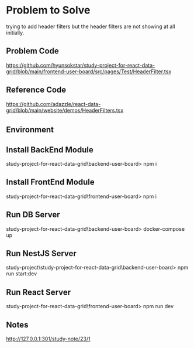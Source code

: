# Problem to Solve

trying to add header filters but the header filters are not showing at all initially.

## Problem Code

https://github.com/hyunsokstar/study-project-for-react-data-grid/blob/main/frontend-user-board/src/pages/Test/HeaderFilter.tsx

### 

## Reference Code   

https://github.com/adazzle/react-data-grid/blob/main/website/demos/HeaderFilters.tsx


######

## Environment  

####

## Install BackEnd Module
study-project-for-react-data-grid\backend-user-board> npm i  

## Install FrontEnd Module
study-project-for-react-data-grid\frontend-user-board> npm i

###

## Run DB Server  
study-project-for-react-data-grid\backend-user-board> docker-compose up

###

## Run NestJS Server
study-project\study-project-for-react-data-grid\backend-user-board> npm run start:dev

###

## Run React Server
study-project-for-react-data-grid\frontend-user-board> npm run dev  

###

## Notes
http://127.0.0.1:301/study-note/23/1
